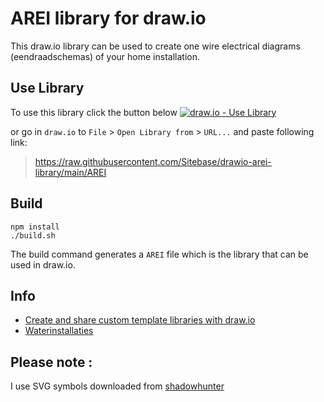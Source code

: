 # AREI library for draw.io
This draw.io library can be used to create one wire electrical diagrams (eendraadschemas) of your home installation.

## Use Library
To use this library click the button below
[![draw.io - Use Library](https://img.shields.io/static/v1?label=draw.io&message=Use+Library&color=c36f08)](https://app.diagrams.net/?splash=0&clibs=Uhttps%3A%2F%2Fraw.githubusercontent.com%2FSitebase%2Fdrawio-arei-library%2Fmain%2FAREI)

or go in `draw.io` to `File` > `Open Library from` > `URL...` and paste following link:
>https://raw.githubusercontent.com/Sitebase/drawio-arei-library/main/AREI

## Build
```
npm install
./build.sh
```
The build command generates a `AREI` file which is the library that can be used in draw.io.

## Info
* [Create and share custom template libraries with draw.io](https://www.drawio.com/blog/custom-template-libraries)
* [Waterinstallaties](https://berkela.home.xs4all.nl/installaties/water.html)

## Please note :
I use SVG symbols downloaded from [shadowhunter](https://www.shadowhunter.co.uk/en/)
